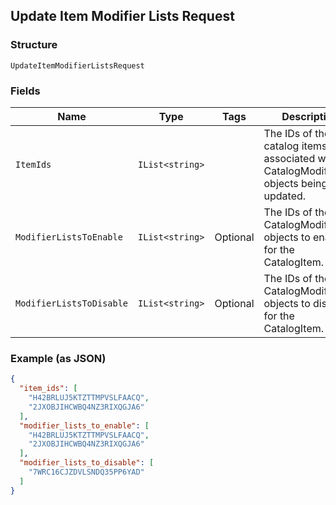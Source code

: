 ## Update Item Modifier Lists Request

### Structure

`UpdateItemModifierListsRequest`

### Fields

| Name | Type | Tags | Description |
|  --- | --- | --- | --- |
| `ItemIds` | `IList<string>` |  | The IDs of the catalog items associated with the CatalogModifierList objects being updated. |
| `ModifierListsToEnable` | `IList<string>` | Optional | The IDs of the CatalogModifierList objects to enable for the CatalogItem. |
| `ModifierListsToDisable` | `IList<string>` | Optional | The IDs of the CatalogModifierList objects to disable for the CatalogItem. |

### Example (as JSON)

```json
{
  "item_ids": [
    "H42BRLUJ5KTZTTMPVSLFAACQ",
    "2JXOBJIHCWBQ4NZ3RIXQGJA6"
  ],
  "modifier_lists_to_enable": [
    "H42BRLUJ5KTZTTMPVSLFAACQ",
    "2JXOBJIHCWBQ4NZ3RIXQGJA6"
  ],
  "modifier_lists_to_disable": [
    "7WRC16CJZDVLSNDQ35PP6YAD"
  ]
}
```

